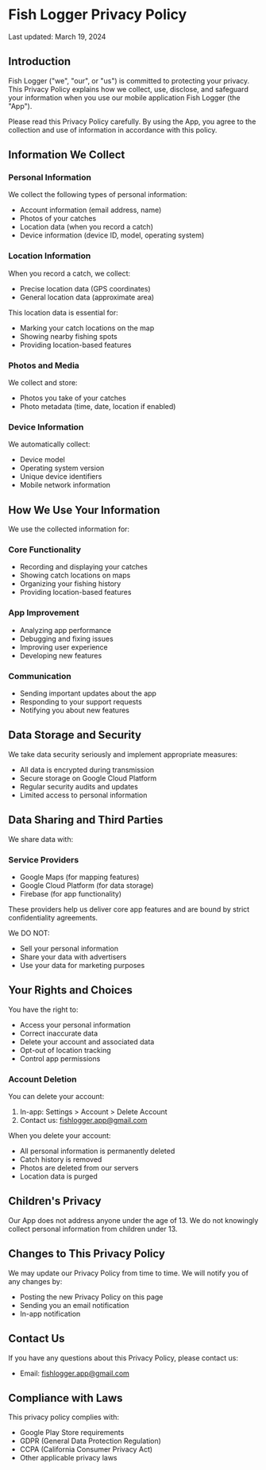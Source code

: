 # Fish Logger Privacy Policy

Last updated: March 19, 2024

## Introduction

Fish Logger ("we", "our", or "us") is committed to protecting your privacy. This Privacy Policy explains how we collect, use, disclose, and safeguard your information when you use our mobile application Fish Logger (the "App").

Please read this Privacy Policy carefully. By using the App, you agree to the collection and use of information in accordance with this policy.

## Information We Collect

### Personal Information
We collect the following types of personal information:
- Account information (email address, name)
- Photos of your catches
- Location data (when you record a catch)
- Device information (device ID, model, operating system)

### Location Information
When you record a catch, we collect:
- Precise location data (GPS coordinates)
- General location data (approximate area)

This location data is essential for:
- Marking your catch locations on the map
- Showing nearby fishing spots
- Providing location-based features

### Photos and Media
We collect and store:
- Photos you take of your catches
- Photo metadata (time, date, location if enabled)

### Device Information
We automatically collect:
- Device model
- Operating system version
- Unique device identifiers
- Mobile network information

## How We Use Your Information

We use the collected information for:

### Core Functionality
- Recording and displaying your catches
- Showing catch locations on maps
- Organizing your fishing history
- Providing location-based features

### App Improvement
- Analyzing app performance
- Debugging and fixing issues
- Improving user experience
- Developing new features

### Communication
- Sending important updates about the app
- Responding to your support requests
- Notifying you about new features

## Data Storage and Security

We take data security seriously and implement appropriate measures:
- All data is encrypted during transmission
- Secure storage on Google Cloud Platform
- Regular security audits and updates
- Limited access to personal information

## Data Sharing and Third Parties

We share data with:

### Service Providers
- Google Maps (for mapping features)
- Google Cloud Platform (for data storage)
- Firebase (for app functionality)

These providers help us deliver core app features and are bound by strict confidentiality agreements.

We DO NOT:
- Sell your personal information
- Share your data with advertisers
- Use your data for marketing purposes

## Your Rights and Choices

You have the right to:
- Access your personal information
- Correct inaccurate data
- Delete your account and associated data
- Opt-out of location tracking
- Control app permissions

### Account Deletion
You can delete your account:
1. In-app: Settings > Account > Delete Account
2. Contact us: fishlogger.app@gmail.com

When you delete your account:
- All personal information is permanently deleted
- Catch history is removed
- Photos are deleted from our servers
- Location data is purged

## Children's Privacy

Our App does not address anyone under the age of 13. We do not knowingly collect personal information from children under 13.

## Changes to This Privacy Policy

We may update our Privacy Policy from time to time. We will notify you of any changes by:
- Posting the new Privacy Policy on this page
- Sending you an email notification
- In-app notification

## Contact Us

If you have any questions about this Privacy Policy, please contact us:
- Email: fishlogger.app@gmail.com

## Compliance with Laws

This privacy policy complies with:
- Google Play Store requirements
- GDPR (General Data Protection Regulation)
- CCPA (California Consumer Privacy Act)
- Other applicable privacy laws 
